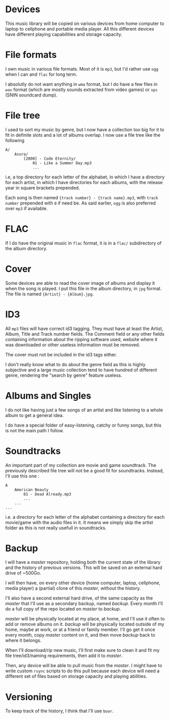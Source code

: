 Devices
=======

This music library will be copied on various devices from home computer to
laptop to cellphone and portable media player. All this different devices have
different playing capabilities and storage capacity.

File formats
============

I own music in various file formats. Most of it is `mp3`, but I'd rather use
`ogg` when I can and `flac` for long term.

I absolutly do not want anything in `wma` format, but I do have a few files in
`wav` format (which are mostly sounds extracted from video games) or `spc`
(SNIN soundcard dump).

File tree
=========

I used to sort my music by genre, but I now have a collection too big for it to
fit in definite slots and a lot of albums overlap. I now use a file tree like
the following

	A/
		Asura/
			[2000] - Code Eternity/
				01 - Like a Summer Day.mp3
				...
	
i.e, a top directory for each letter of the alphabet, in which I have
a directory for each artist, in which I have directories for each albums, with
the release year in square brackets prepended.

Each song is then named `{track number} - {track name}.mp3`, with `track
number` prepended with `0` if need be. As said earlier, `ogg` is also preferred
over `mp3` if available.


FLAC
====

If I do have the original music in `flac` format, it is in a `flac/`
subdirectory of the album directory.

Cover
=====

Some devices are able to read the cover image of albums and display it when the
song is played. I put this file in the album directory, in `jpg` format.
The file is named `{Artist} - {Album}.jpg`.

ID3
===

All `mp3` files will have correct id3 tagging. They must have at least the
Artist, Album, Title and Track number fields. The Comment field or any other
fields containing information about the ripping software used, website where it
was downloaded or other useless information must be removed.

The cover must not be included in the id3 tags either.

I don't really know what to do about the genre field as this is highly
subjective and a large music collection tend to have hundred of different
genre, rendering the "search by genre" feature useless.

Albums and Singles
==================

I do not like having just a few songs of an artist and like listening to
a whole album to get a general idea. 

I do have a special folder of easy-listening, catchy or funny songs, but this
is not the main path I follow.

Soundtracks
===========

An important part of my collection are movie and game soundtrack. The
previously described file tree will not be a good fit for soundtracks. Instead,
I'll use this one :

	A
		American Beauty
			01 - Dead Already.mp3
			...
		...
	...

i.e. a directory for each letter of the alphabet containing a directory for
each movie/game with the audio files in it. It means we simply skip the artist
folder as this is not really usefull in soundtracks.

Backup
======

I will have a *master* repository, holding both the current state of the
library and the history of previous versions. This will be saved on an external
hard drive of ~500Go.

I will then have, on every other device (home computer, laptop, cellphone,
media player) a (partial) clone of this *master*, without the history.

I'll also have a second external hard drive, of the same capacity as the
*master* that I'll use as a secondary backup, named *backup*. Every month I'll
do a full copy of the repo located on *master* to *backup*.

*master* will be physically located at my place, at home, and I'll use it often
to add or remove albums on it. *backup* will be physically located outside of
my home, maybe at work, or at a friend or family member. I'll go get it once
every month, copy *master* content on it, and then move *backup* back to where
it belongs.

When I'll download/rip new music, I'll first make sure to clean it and fit my
file tree/id3/naming requirements, then add it to *master*.

Then, any device will be able to pull music from the *master*. I might have to
write custom `rsync` scripts to do this pull because each device will need
a different set of files based on storage capacity and playing abilities.

Versioning
==========

To keep track of the history, I think that I'll use `boar`.
